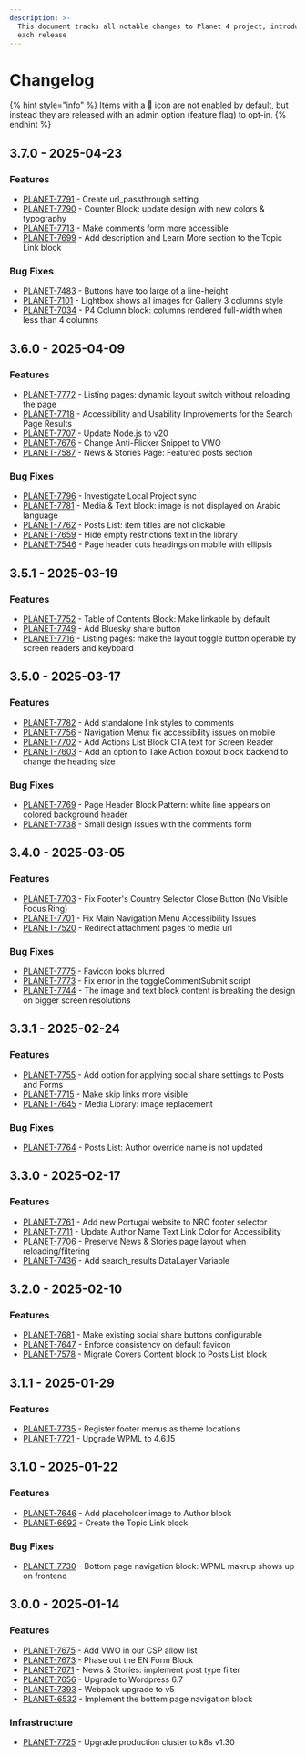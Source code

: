 ```yaml
---
description: >-
  This document tracks all notable changes to Planet 4 project, introduced on
  each release
---
```


# Changelog

{% hint style="info" %}
Items with a 🔑 icon are not enabled by default, but instead they are released with an admin option (feature flag) to opt-in.
{% endhint %}

## 3.7.0 - 2025-04-23

### Features

- [PLANET-7791](https://jira.greenpeace.org/browse/PLANET-7791) - Create url_passthrough setting
- [PLANET-7790](https://jira.greenpeace.org/browse/PLANET-7790) - Counter Block: update design with new colors & typography
- [PLANET-7713](https://jira.greenpeace.org/browse/PLANET-7713) - Make comments form more accessible
- [PLANET-7699](https://jira.greenpeace.org/browse/PLANET-7699) - Add description and Learn More section to the Topic Link block

### Bug Fixes

- [PLANET-7483](https://jira.greenpeace.org/browse/PLANET-7483) - Buttons have too large of a line-height
- [PLANET-7101](https://jira.greenpeace.org/browse/PLANET-7101) - Lightbox shows all images for Gallery 3 columns style
- [PLANET-7034](https://jira.greenpeace.org/browse/PLANET-7034) - P4 Column block: columns rendered full-width when less than 4 columns

## 3.6.0 - 2025-04-09

### Features

- [PLANET-7772](https://jira.greenpeace.org/browse/PLANET-7772) - Listing pages: dynamic layout switch without reloading the page
- [PLANET-7718](https://jira.greenpeace.org/browse/PLANET-7718) - Accessibility and Usability Improvements for the Search Page Results
- [PLANET-7707](https://jira.greenpeace.org/browse/PLANET-7707) - Update Node.js to v20
- [PLANET-7676](https://jira.greenpeace.org/browse/PLANET-7676) - Change Anti-Flicker Snippet to VWO
- [PLANET-7587](https://jira.greenpeace.org/browse/PLANET-7587) - News & Stories Page: Featured posts section

### Bug Fixes

- [PLANET-7796](https://jira.greenpeace.org/browse/PLANET-7796) - Investigate Local Project sync
- [PLANET-7781](https://jira.greenpeace.org/browse/PLANET-7781) - Media & Text block: image is not displayed on Arabic language
- [PLANET-7762](https://jira.greenpeace.org/browse/PLANET-7762) - Posts List: item titles are not clickable
- [PLANET-7659](https://jira.greenpeace.org/browse/PLANET-7659) - Hide empty restrictions text in the library
- [PLANET-7546](https://jira.greenpeace.org/browse/PLANET-7546) - Page header cuts headings on mobile with ellipsis

## 3.5.1 - 2025-03-19

### Features

- [PLANET-7752](https://jira.greenpeace.org/browse/PLANET-7752) - Table of Contents Block: Make linkable by default
- [PLANET-7749](https://jira.greenpeace.org/browse/PLANET-7749) - Add Bluesky share button
- [PLANET-7716](https://jira.greenpeace.org/browse/PLANET-7716) - Listing pages: make the layout toggle button operable by screen readers and keyboard

## 3.5.0 - 2025-03-17

### Features

- [PLANET-7782](https://jira.greenpeace.org/browse/PLANET-7782) - Add standalone link styles to comments
- [PLANET-7756](https://jira.greenpeace.org/browse/PLANET-7756) - Navigation Menu: fix accessibility issues on mobile
- [PLANET-7702](https://jira.greenpeace.org/browse/PLANET-7702) - Add Actions List Block CTA text for Screen Reader
- [PLANET-7603](https://jira.greenpeace.org/browse/PLANET-7603) - Add an option to Take Action boxout block backend to change the heading size

### Bug Fixes

- [PLANET-7769](https://jira.greenpeace.org/browse/PLANET-7769) - Page Header Block Pattern: white line appears on colored background header
- [PLANET-7738](https://jira.greenpeace.org/browse/PLANET-7738) - Small design issues with the comments form

## 3.4.0 - 2025-03-05

### Features

- [PLANET-7703](https://jira.greenpeace.org/browse/PLANET-7703) - Fix Footer's Country Selector Close Button (No Visible Focus Ring)
- [PLANET-7701](https://jira.greenpeace.org/browse/PLANET-7701) - Fix Main Navigation Menu Accessibility Issues
- [PLANET-7520](https://jira.greenpeace.org/browse/PLANET-7520) - Redirect attachment pages to media url

### Bug Fixes

- [PLANET-7775](https://jira.greenpeace.org/browse/PLANET-7775) - Favicon looks blurred
- [PLANET-7773](https://jira.greenpeace.org/browse/PLANET-7773) - Fix error in the toggleCommentSubmit script
- [PLANET-7744](https://jira.greenpeace.org/browse/PLANET-7744) - The image and text block content is breaking the design on bigger screen resolutions

## 3.3.1 - 2025-02-24

### Features

- [PLANET-7755](https://jira.greenpeace.org/browse/PLANET-7755) - Add option for applying social share settings to Posts and Forms
- [PLANET-7715](https://jira.greenpeace.org/browse/PLANET-7715) - Make skip links more visible
- [PLANET-7645](https://jira.greenpeace.org/browse/PLANET-7645) - Media Library: image replacement

### Bug Fixes

- [PLANET-7764](https://jira.greenpeace.org/browse/PLANET-7764) - Posts List: Author override name is not updated

## 3.3.0 - 2025-02-17

### Features

- [PLANET-7761](https://jira.greenpeace.org/browse/PLANET-7761) - Add new Portugal website to NRO footer selector
- [PLANET-7711](https://jira.greenpeace.org/browse/PLANET-7711) - Update Author Name Text Link Color for Accessibility
- [PLANET-7706](https://jira.greenpeace.org/browse/PLANET-7706) - Preserve News & Stories page layout when reloading/filtering
- [PLANET-7436](https://jira.greenpeace.org/browse/PLANET-7436) - Add search_results DataLayer Variable

## 3.2.0 - 2025-02-10

### Features

- [PLANET-7681](https://jira.greenpeace.org/browse/PLANET-7681) - Make existing social share buttons configurable
- [PLANET-7647](https://jira.greenpeace.org/browse/PLANET-7647) - Enforce consistency on default favicon
- [PLANET-7578](https://jira.greenpeace.org/browse/PLANET-7578) - Migrate Covers Content block to Posts List block

## 3.1.1 - 2025-01-29

### Features

- [PLANET-7735](https://jira.greenpeace.org/browse/PLANET-7735) - Register footer menus as theme locations
- [PLANET-7721](https://jira.greenpeace.org/browse/PLANET-7721) - Upgrade WPML to 4.6.15

## 3.1.0 - 2025-01-22

### Features

- [PLANET-7646](https://jira.greenpeace.org/browse/PLANET-7646) - Add placeholder image to Author block
- [PLANET-6692](https://jira.greenpeace.org/browse/PLANET-6692) - Create the Topic Link block

### Bug Fixes

- [PLANET-7730](https://jira.greenpeace.org/browse/PLANET-7730) - Bottom page navigation block: WPML makrup shows up on frontend

## 3.0.0 - 2025-01-14

### Features

* [PLANET-7675](https://jira.greenpeace.org/browse/PLANET-7675) - Add VWO in our CSP allow list
* [PLANET-7673](https://jira.greenpeace.org/browse/PLANET-7673) - Phase out the EN Form Block
* [PLANET-7671](https://jira.greenpeace.org/browse/PLANET-7671) - News & Stories: implement post type filter
* [PLANET-7656](https://jira.greenpeace.org/browse/PLANET-7656) - Upgrade to Wordpress 6.7
* [PLANET-7393](https://jira.greenpeace.org/browse/PLANET-7393) - Webpack upgrade to v5
* [PLANET-6532](https://jira.greenpeace.org/browse/PLANET-6532) - Implement the bottom page navigation block

### Infrastructure

* [PLANET-7725](https://jira.greenpeace.org/browse/PLANET-7725) - Upgrade production cluster to k8s v1.30

